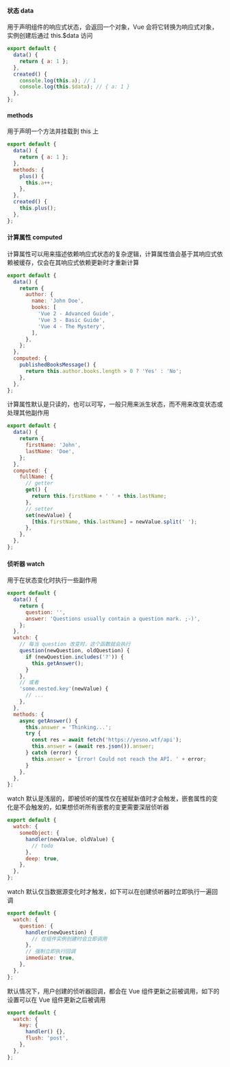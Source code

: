 #### 状态 data

用于声明组件的响应式状态，会返回一个对象，Vue 会将它转换为响应式对象，实例创建后通过 this.$data 访问

```js
export default {
  data() {
    return { a: 1 };
  },
  created() {
    console.log(this.a); // 1
    console.log(this.$data); // { a: 1 }
  },
};
```

#### methods

用于声明一个方法并挂载到 this 上

```js
export default {
  data() {
    return { a: 1 };
  },
  methods: {
    plus() {
      this.a++;
    },
  },
  created() {
    this.plus();
  },
};
```

#### 计算属性 computed

计算属性可以用来描述依赖响应式状态的复杂逻辑，计算属性值会基于其响应式依赖被缓存，仅会在其响应式依赖更新时才重新计算

```js
export default {
  data() {
    return {
      author: {
        name: 'John Doe',
        books: [
          'Vue 2 - Advanced Guide',
          'Vue 3 - Basic Guide',
          'Vue 4 - The Mystery',
        ],
      },
    };
  },
  computed: {
    publishedBooksMessage() {
      return this.author.books.length > 0 ? 'Yes' : 'No';
    },
  },
};
```

计算属性默认是只读的，也可以可写，一般只用来派生状态，而不用来改变状态或处理其他副作用

```js
export default {
  data() {
    return {
      firstName: 'John',
      lastName: 'Doe',
    };
  },
  computed: {
    fullName: {
      // getter
      get() {
        return this.firstName + ' ' + this.lastName;
      },
      // setter
      set(newValue) {
        [this.firstName, this.lastName] = newValue.split(' ');
      },
    },
  },
};
```

#### 侦听器 watch

用于在状态变化时执行一些副作用

```js
export default {
  data() {
    return {
      question: '',
      answer: 'Questions usually contain a question mark. ;-)',
    };
  },
  watch: {
    // 每当 question 改变时，这个函数就会执行
    question(newQuestion, oldQuestion) {
      if (newQuestion.includes('?')) {
        this.getAnswer();
      }
    },
    // 或者
    'some.nested.key'(newValue) {
      // ...
    },
  },
  methods: {
    async getAnswer() {
      this.answer = 'Thinking...';
      try {
        const res = await fetch('https://yesno.wtf/api');
        this.answer = (await res.json()).answer;
      } catch (error) {
        this.answer = 'Error! Could not reach the API. ' + error;
      }
    },
  },
};
```

watch 默认是浅层的，即被侦听的属性仅在被赋新值时才会触发，嵌套属性的变化是不会触发的，如果想侦听所有嵌套的变更需要深层侦听器

```js
export default {
  watch: {
    someObject: {
      handler(newValue, oldValue) {
        // todo
      },
      deep: true,
    },
  },
};
```

watch 默认仅当数据源变化时才触发，如下可以在创建侦听器时立即执行一遍回调

```js
export default {
  watch: {
    question: {
      handler(newQuestion) {
        // 在组件实例创建时会立即调用
      },
      // 强制立即执行回调
      immediate: true,
    },
  },
};
```

默认情况下，用户创建的侦听器回调，都会在 Vue 组件更新之前被调用，如下的设置可以在 Vue 组件更新之后被调用

```js
export default {
  watch: {
    key: {
      handler() {},
      flush: 'post',
    },
  },
};
```
